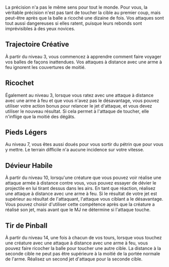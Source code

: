La précision n'a pas le même sens pour tout le monde. Pour vous, la véritable précision n'est pas tant de toucher la cible au premier coup, mais peut-être après que la balle a ricoché une dizaine de fois. Vos attaques sont tout aussi dangereuses si elles ratent, puisque leurs rebonds sont imprévisibles à des yeux novices.

## Trajectoire Créative

À partir du niveau 3, vous commencez à apprendre comment faire voyager vos balles de façons inattendues. Vos attaques à distance avec une arme à feu ignorent les couvertures de moitié.

## Ricochet

Également au niveau 3, lorsque vous ratez avec une attaque à distance avec une arme à feu et que vous n'avez pas le désavantage, vous pouvez utiliser votre action bonus pour relancer le jet d'attaque, et vous devez utiliser le nouveau résultat. Si cela permet à l'attaque de toucher, elle n'inflige que la moitié des dégâts.

## Pieds Légers

Au niveau 7, vous êtes aussi doués pour vous sortir du pétrin que pour vous y mettre. Le terrain difficile n'a aucune incidence sur votre vitesse.

## Dévieur Habile

À partir du niveau 10, lorsqu'une créature que vous pouvez voir réalise une attaque armée à distance contre vous, vous pouvez essayer de dévier le projectile en lui tirant dessus dans les airs. En tant que réaction, réalisez une attaque à distance avec une arme à feu. Si le résultat de votre jet est supérieur au résultat de l'attaquant, l'attaque vous ciblant a le désavantage. Vous pouvez choisir d'utiliser cette compétence après que la créature a réalisé son jet, mais avant que le MJ ne détermine si l'attaque touche.

## Tir de Pinball

À partir du niveau 14, une fois à chacun de vos tours, lorsque vous touchez une créature avec une attaque à distance avec une arme à feu, vous pouvez faire ricocher la balle pour toucher une autre cible. La distance à la seconde cible ne peut pas être supérieure à la moitié de la portée normale de l'arme. Réalisez un second jet d'attaque pour la seconde cible.
